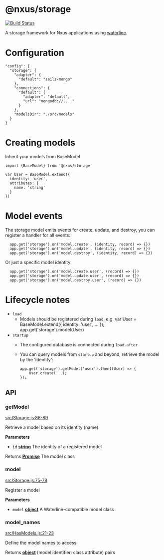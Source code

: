 # @nxus/storage

[![Build Status](https://travis-ci.org/nxus/storage.svg?branch=master)](https://travis-ci.org/nxus/storage)

A storage framework for Nxus applications using [waterline](https://github.com/balderdashy/waterline).

# Configuration

    "config": {
      "storage": {
        "adapter": {
          "default": "sails-mongo"
        },
        "connections": {
          "default": {
            "adapter": "default",
            "url": "mongodb://...."
          }
        },
        "modelsDir": "./src/models"
      }
    }

# Creating models

Inherit your models from BaseModel

    import {BaseModel} from '@nxus/storage'

    var User = BaseModel.extend({
      identity: 'user',
      attributes: {
        name: 'string'
      }
    })

# Model events

The storage model emits events for create, update, and destroy, you can register a handler for all events:

      app.get('storage').on('model.create', (identity, record) => {})
      app.get('storage').on('model.update', (identity, record) => {})
      app.get('storage').on('model.destroy', (identity, record) => {})

Or just a specific model identity:

      app.get('storage').on('model.create.user', (record) => {})
      app.get('storage').on('model.update.user', (record) => {})
      app.get('storage').on('model.destroy.user', (record) => {})

# Lifecycle notes

-   `load`
    -   Models should be registered during `load`, e.g.
            var User = BaseModel.extend({
              identity: 'user',
              ...
            });
            app.get('storage').model(User)
-   `startup`
    -   The configured database is connected during `load.after`
    -   You can query models from `startup` and beyond, retrieve the model by the 'identity':

            app.get('storage').getModel('user').then((User) => {
                User.create(...);
            });

## API

### getModel

[src/Storage.js:86-89](https://github.com/nxus/storage/blob/41cf545cb0dc27205015b57ec5eedaa5db803eac/src/Storage.js#L86-L89 "Source code on GitHub")

Retrieve a model based on its identity (name)

**Parameters**

-   `id` **[string](https://developer.mozilla.org/en-US/docs/Web/JavaScript/Reference/Global_Objects/String)** The identity of a registered model

Returns **[Promise](https://developer.mozilla.org/en-US/docs/Web/JavaScript/Reference/Global_Objects/Promise)** The model class

### model

[src/Storage.js:75-78](https://github.com/nxus/storage/blob/41cf545cb0dc27205015b57ec5eedaa5db803eac/src/Storage.js#L75-L78 "Source code on GitHub")

Register a model

**Parameters**

-   `model` **[object](https://developer.mozilla.org/en-US/docs/Web/JavaScript/Reference/Global_Objects/Object)** A Waterline-compatible model class

### model\_names

[src/HasModels.js:21-23](https://github.com/nxus/storage/blob/41cf545cb0dc27205015b57ec5eedaa5db803eac/src/HasModels.js#L21-L23 "Source code on GitHub")

Define the model names to access

Returns **[object](https://developer.mozilla.org/en-US/docs/Web/JavaScript/Reference/Global_Objects/Object)** (model identifier: class attribute) pairs
